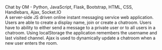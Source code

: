 Chat by OM - Python, JavaScript, Flask, Bootstrap, HTML, CSS, Handlebars, Ajax, Socket.IO  
A server-side JS driven online instant messaging service web application. Users are able to create a display name, join or create a chatroom. Users have to ability to either send a message to a private user or to all users in a chatroom. Using localStorage the application remembers the username and last visited channel. Ajax is used to dynamically update a chatroom when a new user enters the room.   
